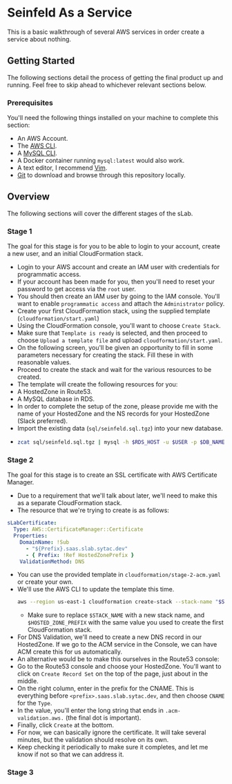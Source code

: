# Seinfeld As a Service

This is a basic walkthrough of several AWS services in order create a service about nothing.

## Getting Started

The following sections detail the process of getting the final product up and running. Feel free
to skip ahead to whichever relevant sections below.

### Prerequisites

You'll need the following things installed on your machine to complete this section:

* An AWS Account.
* The [AWS CLI](https://docs.aws.amazon.com/cli/latest/userguide/cli-chap-install.html).
* A [MySQL CLI](https://dev.mysql.com/doc/mysql-installation-excerpt/5.7/en/).
 * A Docker container running `mysql:latest` would also work.
* A text editor, I recommend [Vim](https://www.vim.org/).
* [Git](https://git-scm.com/) to download and browse through this repository locally.

## Overview

The following sections will cover the different stages of the sLab.

### Stage 1

The goal for this stage is for you to be able to login to your account, create a new user, and an initial CloudFormation stack.

* Login to your AWS account and create an IAM user with credentials for programmatic access.
 * If your account has been made for you, then you'll need to reset your password to get access via the `root` user.
 * You should then create an IAM user by going to the IAM console. You'll want to enable `programmatic access` and attach the `Administrator` policy.
* Create your first CloudFormation stack, using the supplied template (`cloudformation/start.yaml`)
 * Using the CloudFormation console, you'll want to choose `Create Stack`.
 * Make sure that `Template is ready` is selected, and then proceed to choose `Upload a template file` and upload `cloudformation/start.yaml`.
 * On the following screen, you'll be given an opportunity to fill in some parameters necessary for creating the stack. Fill these in with reasonable values.
 * Proceed to create the stack and wait for the various resources to be created.
* The template will create the following resources for you:
 * A HostedZone in Route53.
 * A MySQL database in RDS.
* In order to complete the setup of the zone, please provide me with the name of your HostedZone and the NS records for your HostedZone (Slack preferred).
* Import the existing data (`sql/seinfeld.sql.tgz`) into your new database.
 * ```bash
   zcat sql/seinfeld.sql.tgz | mysql -h $RDS_HOST -u $USER -p $DB_NAME
   ```

### Stage 2

The goal for this stage is to create an SSL certificate with AWS Certificate Manager.

* Due to a requirement that we'll talk about later, we'll need to make this as a separate CloudFormation stack.
 * The resource that we're trying to create is as follows:
  ```yaml
  sLabCertificate:
    Type: AWS::CertificateManager::Certificate
    Properties:
      DomainName: !Sub
        - "${Prefix}.saas.slab.sytac.dev"
        - { Prefix: !Ref HostedZonePrefix }
      ValidationMethod: DNS
  ```
 * You can use the provided template in `cloudformation/stage-2-acm.yaml` or create your own.
* We'll use the AWS CLI to update the template this time.
  ```bash
  aws --region us-east-1 cloudformation create-stack --stack-name "$STACK_NAME" --template-body "$(cat cloudformation/stage-2-acm.yaml)" --parameters ParameterKey=HostedZonePrefix,ParameterValue=$HOSTED_ZONE_PREFIX
  ```
  * Make sure to replace `$STACK_NAME` with a new stack name, and `$HOSTED_ZONE_PREFIX` with the same value you used to create the first CloudFormation stack.
* For DNS Validation, we'll need to create a new DNS record in our HostedZone. If we go to the ACM service in the Console, we can have ACM create this for us automatically.
 * An alternative would be to make this ourselves in the Route53 console:
  * Go to the Route53 console and choose your HostedZone. You'll want to click on `Create Record Set` on the top of the page, just about in the middle.
  * On the right column, enter in the prefix for the CNAME. This is everything before `<prefix>.saas.slab.sytac.dev`, and then choose `CNAME` for the `Type`.
  * In the value, you'll enter the long string that ends in `.acm-validation.aws.` (the final dot is important).
  * Finally, click `Create` at the bottom.
* For now, we can basically ignore the certificate. It will take several minutes, but the validation should resolve on its own.
 * Keep checking it periodically to make sure it completes, and let me know if not so that we can address it.

### Stage 3

